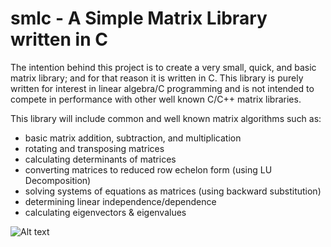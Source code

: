 # smlc - A Simple Matrix Library written in C

The intention behind this project is to create a very small, quick, and basic matrix library; and for that reason it is written in C. This library is purely written for interest in linear algebra/C programming and is not intended to compete in performance with other well known C/C++ matrix libraries. 

This library will include common and well known matrix algorithms such as:
  - basic matrix addition, subtraction, and multiplication
  - rotating and transposing matrices
  - calculating determinants of matrices
  - converting matrices to reduced row echelon form (using LU Decomposition) 
  - solving systems of equations as matrices (using backward substitution)
  - determining linear independence/dependence 
  - calculating eigenvectors & eigenvalues
  
  
  
  
  
 ![Alt text](https://cloud.githubusercontent.com/assets/10769110/26377815/c48892ea-3fc6-11e7-852d-2fcb7ee33a5d.gif)
  
